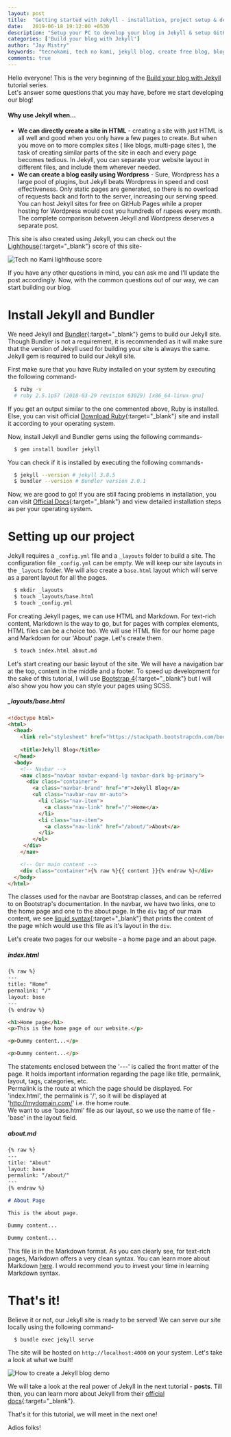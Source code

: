 ```yaml
---
layout: post
title:  "Getting started with Jekyll - installation, project setup & deployment"
date:   2019-06-18 19:12:00 +0530
description: "Setup your PC to develop your blog in Jekyll & setup GitHub Pages to host it for free!"
categories: ['Build your blog with Jekyll']
author: "Jay Mistry"
keywords: "tecnokami, tech no kami, jekyll blog, create free blog, blog free hosting, create jekyll blog, jekyll"
comments: true
---
```


Hello everyone! This is the very beginning of the [Build your blog with Jekyll](http://localhost:4000/categories/#Build%20your%20blog%20with%20Jekyll) tutorial series.  
Let's answer some questions that you may have, before we start developing our blog!

#### Why use Jekyll when...
 * **We can directly create a site in HTML** - creating a site with just HTML is all well and good when you only have a few pages to create. But when you move on to more complex sites ( like blogs, multi-page sites ), the task of creating similar parts of the site in each and every page becomes tedious. In Jekyll, you can separate your website layout in different files, and include them wherever needed.
 * **We can create a blog easily using Wordpress** - Sure, Wordpress has a large pool of plugins, but Jekyll beats Wordpress in speed and cost effectiveness. Only static pages are generated, so there is no overload of requests back and forth to the server, increasing our serving speed. You can host Jekyll sites for free on GitHub Pages while a proper hosting for Wordpress would cost you hundreds of rupees every month. The complete comparison between Jekyll and Wordpress deserves a separate post.

 This site is also created using Jekyll, you can check out the [Lighthouse](https://developers.google.com/web/tools/lighthouse/){:target="_blank"} score of this site-

<img class='post-image' src="/assets/images/jekyll/1/lighthouse-score.png" alt="Tech no Kami lighthouse score" />

If you have any other questions in mind, you can ask me and I'll update the post accordingly. Now, with the common questions out of our way, we can start building our blog.

# Install Jekyll and Bundler
We need Jekyll and [Bundler](https://jekyllrb.com/docs/ruby-101/#bundler){:target="_blank"} gems to build our Jekyll site. Though Bundler is not a requirement, it is recommended as it will make sure that the version of Jekyll used for building your site is always the same. Jekyll gem is required to build our Jekyll site.

First make sure that you have Ruby installed on your system by executing the following command-
```sh
  $ ruby -v
  # ruby 2.5.1p57 (2018-03-29 revision 63029) [x86_64-linux-gnu]
```
If you get an output similar to the one commented above, Ruby is installed. Else, you can visit official [Download Ruby](https://www.ruby-lang.org/en/downloads/){:target="_blank"} site and install it according to your operating system.

Now, install Jekyll and Bundler gems using the following commands-
```sh
  $ gem install bundler jekyll
```
You can check if it is installed by executing the following commands-
```sh
  $ jekyll --version # jekyll 3.8.5
  $ bundler --version # Bundler version 2.0.1
```
Now, we are good to go! If you are still facing problems in installation, you can visit [Official Docs](https://jekyllrb.com/docs/installation/){:target="_blank"} and view detailed installation steps as per your operating system.

# Setting up our project
Jekyll requires a `_config.yml` file and a `_layouts` folder to build a site. The configuration file `_config.yml` can be empty. We will keep our site layouts in the `_layouts` folder. We will also create a `base.html` layout which will serve as a parent layout for all the pages.

```sh
  $ mkdir _layouts
  $ touch _layouts/base.html
  $ touch _config.yml
```

For creating Jekyll pages, we can use HTML and Markdown. For text-rich content, Markdown is the way to go, but for pages with complex elements, HTML files can be a choice too. We will use HTML file for our home page and Markdown for our 'About' page. Let's create them.

```sh
  $ touch index.html about.md
```

Let's start creating our basic layout of the site. We will have a navigation bar at the top, content in the middle and a footer. To speed up development for the sake of this tutorial, I will use [Bootstrap 4](https://getbootstrap.com/){:target="_blank"} but I will also show you how you can style your pages using SCSS.

##### _layouts/base.html
```html
<!doctype html>
<html>
  <head>
    <link rel="stylesheet" href="https://stackpath.bootstrapcdn.com/bootstrap/4.3.1/css/bootstrap.min.css" integrity="sha384-ggOyR0iXCbMQv3Xipma34MD+dH/1fQ784/j6cY/iJTQUOhcWr7x9JvoRxT2MZw1T" crossorigin="anonymous">
    
    <title>Jekyll Blog</title>
  </head>
  <body>
    <!-- Navbar -->
    <nav class="navbar navbar-expand-lg navbar-dark bg-primary">
      <div class="container">
        <a class="navbar-brand" href="#">Jekyll Blog</a>
        <ul class="navbar-nav mr-auto">
          <li class="nav-item">
            <a class="nav-link" href="/">Home</a>
          </li>
          <li class="nav-item">
            <a class="nav-link" href="/about/">About</a>
          </li>
        </ul>
     </div>
    </nav>

    <!-- Our main content -->
    <div class="container">{% raw %}{{ content }}{% endraw %}</div>
  </body>
</html>
```
The classes used for the navbar are Bootstrap classes, and can be referred to on Bootstrap's documentation. In the navbar, we have two links, one to the home page and one to the about page. In the `div` tag of our main content, we see [liquid syntax](https://jekyllrb.com/docs/liquid/){:target="_blank"} that prints the content of the page which would use this file as it's layout in the `div`.

Let's create two pages for our website - a home page and an about page.

##### index.html
```html
{% raw %}
---
title: "Home"
permalink: "/"
layout: base
---
{% endraw %}

<h1>Home page</h1>
<p>This is the home page of our website.</p>

<p>Dummy content...</p>

<p>Dummy content...</p>
```
The statements enclosed between the '\-\-\-' is called the front matter of the page. It holds important information regarding the page like title, permalink, layout, tags, categories, etc.  
Permalink is the route at which the page should be displayed. For 'index.html', the permalink is '/', so it will be displayed at 'http://mydomain.com/' i.e. the home route.   
We want to use 'base.html' file as our layout, so we use the name of file - 'base' in the layout field.

##### about.md
```md
{% raw %}
---
title: "About"
layout: base
permalink: "/about/"
---
{% endraw %}

# About Page

This is the about page.  

Dummy content...

Dummy content...  
```
This file is in the Markdown format. As you can clearly see, for text-rich pages, Markdown offers a very clean syntax. You can learn more about Markdown [here](https://www.markdownguide.org/). I would recommend you to invest your time in learning Markdown syntax.

# That's it!

Believe it or not, our Jekyll site is ready to be served! We can serve our site locally using the following command-
```sh
  $ bundle exec jekyll serve
```
The site will be hosted on `http://localhost:4000` on your system. Let's take a look at what we built!

<img class='post-image' src="/assets/images/jekyll/1/site-demo.gif" alt="How to create a Jekyll blog demo" />

We will take a look at the real power of Jekyll in the next tutorial - **posts**. Till then, you can learn more about Jekyll from their [official docs](https://jekyllrb.com/){:target="_blank"}.

That's it for this tutorial, we will meet in the next one!

Adios folks!